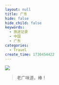 ```yaml
---
layout: null
title: 广东
hide: false
hide_child: false
keywords:
  - 旅途记录
  - 中国
  - 广东
categories:
  - Travel
create_time: 1730454422
---
```



<img src="/assets/Y2QkbYt5NoVpNGxmfzocQ9aTnce.jpeg" src-width="2160" class="markdown-img m-auto" src-height="2160" align="center"/>

> 老广味道，棒！


